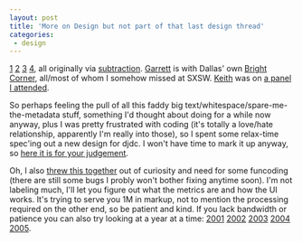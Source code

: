```yaml
---
layout: post
title: 'More on Design but not part of that last design thread'
categories:
 - design
---
```


<a href="http://www.garrettdimon.com/archives/a-list-nothing-this-guy-is-z-list" title="First things first, I like Keith but his new design is just a little over the top for me. The IA and content is respectable, but after thinking about it, I just can?t get over the fact that he blatanly ripped off Subtraction? C?mon Keith, did you think nobody would notice?">1</a> <a href="http://www.7nights.com/asterisk/archives05/2005/04/the-pot-calling-the-kettle" title="'Next up, look at this use of whitespace, I mean COME ON'">2</a> <a href="http://www.7nights.com/asterisk/archives05/2005/04/the-difficulty-with-originality" title="The Difficulty with Originality">3</a> <a href="http://www.garrettdimon.com/archives/jokes-are-good-but-educational-jokes-are-even-better" title="Finding Creativity and Inspiration Isn't Easy">4</a>, all originally via <a href="http://www.subtraction.com/archives/2005/0422_imitation_f.php" title="Oh wait, it all turns out to be a joke. We?ll see who?s laughing after they get a call from my lawyer">subtraction</a>. <a href="http://www.garrettdimon.com">Garrett</a> is with Dallas' own <a href="http://www.brightcorner.com/">Bright Corner</a>, all/most of whom I somehow missed at SXSW. <a href="http://www.7nights.com/asterisk/">Keith</a> was on <a href="http://danielsjourney.com/blog/index.php?file=2005_03.xml&id=14190210">a panel I attended</a>.



So perhaps feeling the pull of all this faddy big text/whitespace/spare-me-the-metadata stuff, something I'd thought about doing for a while now anyway, plus I was pretty frustrated with coding (it's totally a love/hate relationship, apparently I'm really into those), so I spent some relax-time spec'ing out a new design for djdc. I won't have time to mark it up anyway, so <a href="http://www.danielsjourney.com/blog/files/2005/04/djdc_spec_apr05.png">here it is for your judgement</a>.



Oh, I also <a href="http://www.danielsjourney.com/blog/blog_map.php" title="shows all entries by date and some fun metrics">threw this together</a> out of curiosity and need for some funcoding (there are still some bugs I probly won't bother fixing anytime soon). I'm not labeling much, I'll let you figure out what the metrics are and how the UI works. It's trying to serve you 1M in markup, not to mention the processing required on the other end, so be patient and kind. If you lack bandwidth or patience you can also try looking at a year at a time: <a href='blog_map.php?year=2001'>2001</a> <a href='blog_map.php?year=2002'>2002</a> <a href='blog_map.php?year=2003'>2003</a> <a href='blog_map.php?year=2004'>2004</a> <a href='blog_map.php?year=2005'>2005</a>.